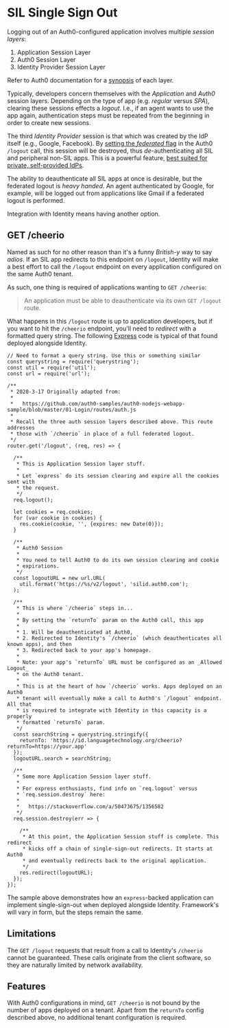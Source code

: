 SIL Single Sign Out
===================

Logging out of an Auth0-configured application involves multiple _session layers_:

1. Application Session Layer
2. Auth0 Session Layer
3. Identity Provider Session Layer

Refer to Auth0 documentation for a [synopsis](https://auth0.com/docs/login/logout) of each layer.

Typically, developers concern themselves with the _Application_ and _Auth0_ session layers. Depending on the type of app (e.g. _regular_ versus _SPA_), clearing these sessions effects a _logout_. I.e., if an agent wants to use the app again, authentication steps must be repeated from the beginning in order to create new sessions.

The third _Identity Provider_ session is that which was created by the IdP itself (e.g., Google, Facebook). By [setting the _federated_ flag](https://auth0.com/docs/login/logout/log-users-out-of-idps) in the Auth0 `/logout` call, this session will be destroyed, thus _de_-authenticating all SIL and peripheral non-SIL apps. This is a powerful feature, [best suited for private, self-provided IdPs](https://auth0.com/docs/architecture-scenarios/b2b/logout#federated-logout).

The ability to deauthenticate all SIL apps at once is desirable, but the federated logout is _heavy handed_. An agent authenticated by Google, for example, will be logged out from applications like Gmail if a federated logout is performed.

Integration with Identity means having another option.

## GET /cheerio

Named as such for no other reason than it's a funny _British-y_ way to say _adios_. If an SIL app redirects to this endpoint on `/logout`, Identity will make a best effort to call the `/logout` endpoint on every application configured on the same Auth0 tenant.

As such, one thing is required of applications wanting to `GET /cheerio`:

> An application must be able to deauthenticate via its own `GET /logout` route.

What happens in this `/logout` route is up to application developers, but if you want to hit the `/cheerio` endpoint, you'll need to _redirect_ with a formatted query string. The following [Express](https://expressjs.com/) code is typical of that found deployed alongside Identity.

```
// Need to format a query string. Use this or something similar
const querystring = require('querystring');
const util = require('util');
const url = require('url');

/**
 * 2020-3-17 Originally adapted from:
 *
 *   https://github.com/auth0-samples/auth0-nodejs-webapp-sample/blob/master/01-Login/routes/auth.js
 *
 * Recall the three auth session layers described above. This route addresses
 * those with `/cheerio` in place of a full federated logout.
 */
router.get('/logout', (req, res) => {

  /**
   * This is Application Session layer stuff.
   *
   * Let `express` do its session clearing and expire all the cookies sent with
   * the request.
   */
  req.logout();

  let cookies = req.cookies;
  for (var cookie in cookies) {
    res.cookie(cookie, '', {expires: new Date(0)});
  }

  /**
   * Auth0 Session
   *
   * You need to tell Auth0 to do its own session clearing and cookie
   * expirations.
   */
  const logoutURL = new url.URL(
    util.format('https://%s/v2/logout', 'silid.auth0.com');
  );

  /**
   * This is where `/cheerio` steps in...
   *
   * By setting the `returnTo` param on the Auth0 call, this app
   *
   * 1. Will be deauthenticated at Auth0,
   * 2. Redirected to Identity's `/cheerio` (which deauthenticates all known apps), and then
   * 3. Redirected back to your app's homepage.
   *
   * Note: your app's `returnTo` URL must be configured as an _Allowed Logout_
   * on the Auth0 tenant.
   *
   * This is at the heart of how `/cheerio` works. Apps deployed on an Auth0
   * tenant will eventually make a call to Auth0's `/logout` endpoint. All that
   * is required to integrate with Identity in this capacity is a properly
   * formatted `returnTo` param.
   */
  const searchString = querystring.stringify({
    returnTo: 'https://id.languagetechnology.org/cheerio?returnTo=https://your.app'
  });
  logoutURL.search = searchString;

  /**
   * Some more Application Session layer stuff.
   *
   * For express enthusiasts, find info on `req.logout` versus
   * `req.session.destroy` here:
   *
   *   https://stackoverflow.com/a/50473675/1356582
   */
  req.session.destroy(err => {

    /**
     * At this point, the Application Session stuff is complete. This redirect
     * kicks off a chain of single-sign-out redirects. It starts at Auth0
     * and eventually redirects back to the original application.
     */
    res.redirect(logoutURL);
  });
});
```

The sample above demonstrates how an `express`-backed application can implement single-sign-out when deployed alongside Identity. Framework's will vary in form, but the steps remain the same.

## Limitations

The `GET /logout` requests that result from a call to Identity's `/cheerio` cannot be guaranteed. These calls originate from the client software, so they are naturally limited by network availability.

## Features

With Auth0 configurations in mind, `GET /cheerio` is not bound by the number of apps deployed on a tenant. Apart from the `returnTo` config described above, no additional tenant configuration is required.

